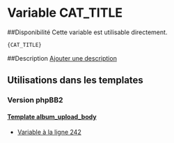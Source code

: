 # Variable CAT_TITLE

##Disponibilité
Cette variable est utilisable directement.

```html
{CAT_TITLE}
```

##Description
[Ajouter une description](https://fa-tvars.appspot.com/var/CAT_TITLE)

## Utilisations dans les templates

### Version phpBB2

#### [Template album_upload_body](subsilver/album_upload_body.md#readme)
* [Variable &agrave; la ligne 242](../subsilver/album_upload_body.tpl#L242)
